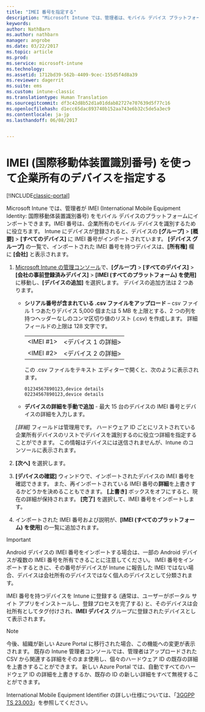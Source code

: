 ```yaml
---
title: "IMEI 番号を指定する"
description: "Microsoft Intune では、管理者は、モバイル デバイス プラットフォームの IMEI 番号をインポートして会社所有のモバイル デバイスを識別できます"
keywords: 
author: NathBarn
ms.author: nathbarn
manager: angrobe
ms.date: 03/22/2017
ms.topic: article
ms.prod: 
ms.service: microsoft-intune
ms.technology: 
ms.assetid: 1712bd39-562b-4409-9cec-155d5f4d8a39
ms.reviewer: dagerrit
ms.suite: ems
ms.custom: intune-classic
ms.translationtype: Human Translation
ms.sourcegitcommit: df3c42d8b52d1a01ddab82727e707639d5f77c16
ms.openlocfilehash: d1ecc65dac893740b152aa743e6b32c5de5a3ec9
ms.contentlocale: ja-jp
ms.lasthandoff: 06/08/2017


---
```


# <a name="specify-corporate-owned-devices-with-international-mobile-equipment-identity-imei-numbers"></a>IMEI (国際移動体装置識別番号) を使って企業所有のデバイスを指定する

[!INCLUDE[classic-portal](../includes/classic-portal.md)]

Microsoft Intune では、管理者が IMEI (International Mobile Equipment Identity: 国際移動体装置識別番号) をモバイル デバイスのプラットフォームにインポートできます。IMEI 番号は、企業所有のモバイル デバイスを識別するために役立ちます。 Intune にデバイスが登録されると、デバイスの **[グループ]** > **[概要]** > **[すべてのデバイス]** に IMEI 番号がインポートされています。 **[デバイス グループ]** の一覧で、インポートされた IMEI 番号を持つデバイスは、**[所有権]** 欄に **[会社]** と表示されます。

1. [Microsoft Intune の管理コンソール](https://manage.microsoft.com)で、**[グループ]** &gt; **[すべてのデバイス]** &gt; **[会社の事前登録済みデバイス]** &gt; **[IMEI (すべてのプラットフォーム) を使用]** に移動し、**[デバイスの追加]** を選択します。 デバイスの追加方法は 2 つあります。

    -   **シリアル番号が含まれている .csv ファイルをアップロード** – csv ファイル 1 つあたりデバイス 5,000 個または 5 MB を上限とする、2 つの列を持つヘッダーなしのコンマ区切り値のリスト (.csv) を作成します。 詳細フィールドの上限は 128 文字です。 

        |||
        |-|-|
        |&lt;IMEI #1&gt;|&lt;デバイス 1 の詳細&gt;|
        |&lt;IMEI #2&gt;|&lt;デバイス 2 の詳細&gt;|
        この .csv ファイルをテキスト エディターで開くと、次のように表示されます。

        ```
        01234567890123,device details
        02234567890123,device details
        ```

    -   **デバイスの詳細を手動で追加** - 最大 15 台のデバイスの IMEI 番号とデバイスの詳細を入力します。

   *[詳細]* フィールドは管理用です。 ハードウェア ID ごとにリストされている企業所有デバイスのリストでデバイスを識別するのに役立つ詳細を指定することができます。 この情報はデバイスには送信されませんが、Intune のコンソールに表示されます。

2.   **[次へ]** を選択します。
3.  **[デバイスの確認]** ウィンドウで、インポートされたデバイスの IMEI 番号を確認できます。 また、再インポートされている IMEI 番号の**詳細**を上書きするかどうかを決めることもできます。 **[上書き]** ボックスをオフにすると、現在の詳細が保持されます。 **[完了]** を選択して、IMEI 番号をインポートします。
4.  インポートされた IMEI 番号および説明が、**[IMEI (すべてのプラットフォーム) を使用]** の一覧に追加されます。

> [!IMPORTANT]
> Android デバイスの IMEI 番号をインポートする場合は、一部の Android デバイスが複数の IMEI 番号を所有できることに注意してください。 IMEI 番号をインポートするときに、その番号がデバイスが Intune に報告した IMEI ではない場合、デバイスは会社所有のデバイスではなく個人のデバイスとして分類されます。

IMEI 番号を持つデバイスを Intune に登録する (通常は、ユーザーがポータル サイト アプリをインストールし、登録プロセスを完了する) と、そのデバイスは会社所有としてタグ付けされ、**IMEI デバイス** グループに登録されたデバイスとして表示されます。

>[!NOTE]
> 今後、組織が新しい Azure Portal に移行された場合、この機能への変更が表示されます。 既存の Intune 管理者コンソールでは、管理者はアップロードされた CSV から関連する詳細をそのまま使用し、個々のハードウェア ID の既存の詳細を上書きすることができます。 新しい Azure Portal では、自動ですべてのハードウェア ID の詳細を上書きするか、既存の ID の新しい詳細をすべて無視することができます。

International Mobile Equipment Identifier の詳しい仕様については、「[3GGPP TS 23.003](https://portal.3gpp.org/desktopmodules/Specifications/SpecificationDetails.aspx?specificationId=729)」を参照してください。


